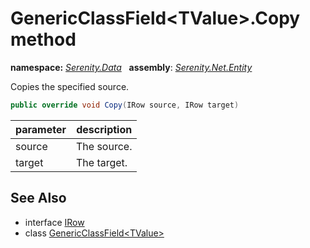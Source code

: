 # GenericClassField&lt;TValue&gt;.Copy method
**namespace:** *[Serenity.Data](../../README.md#serenity.data-namespace)*   **assembly**: *[Serenity.Net.Entity](../../README.md)*

Copies the specified source.

```csharp
public override void Copy(IRow source, IRow target)
```

| parameter | description |
| --- | --- |
| source | The source. |
| target | The target. |

## See Also

* interface [IRow](../IRow.md)
* class [GenericClassField&lt;TValue&gt;](../GenericClassField-1.md)